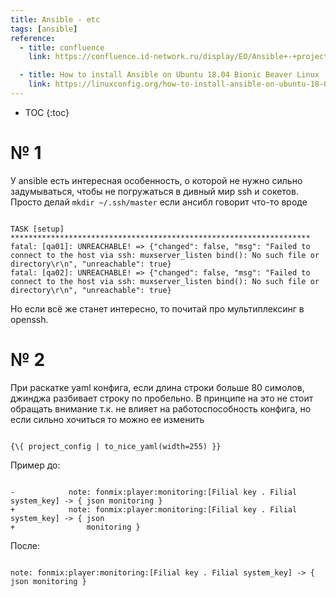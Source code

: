 ```yaml
---
title: Ansible - etc
tags: [ansible]
reference:
  - title: confluence
    link: https://confluence.id-network.ru/display/EO/Ansible+-+projects

  - title: How to install Ansible on Ubuntu 18.04 Bionic Beaver Linux
    link: https://linuxconfig.org/how-to-install-ansible-on-ubuntu-18-04-bionic-beaver-linux
---
```


* TOC
{:toc}

<!-- ------------------------------------------------------------- -->

# № 1

У ansible есть интересная особенность, о которой не нужно сильно задумываться, чтобы не погружаться в дивный мир ssh и сокетов. Просто делай ```mkdir ~/.ssh/master``` если ансибл говорит что-то вроде

<pre><code class="shell">
TASK [setup] *******************************************************************
fatal: [qa01]: UNREACHABLE! => {"changed": false, "msg": "Failed to connect to the host via ssh: muxserver_listen bind(): No such file or directory\r\n", "unreachable": true}
fatal: [qa02]: UNREACHABLE! => {"changed": false, "msg": "Failed to connect to the host via ssh: muxserver_listen bind(): No such file or directory\r\n", "unreachable": true}
</code></pre>

Но если всё же станет интересно, то почитай про мультиплексинг в openssh.

<!-- ------------------------------------------------------------- -->

# № 2

При раскатке yaml конфига, если длина строки больше 80 симолов, джинджа разбивает строку по пробельно. В принципе на это не стоит обращать внимание т.к. не влияет на работоспособность конфига, но если сильно хочиться то можно ее изменить
<pre><code class="yaml">
{\{ project_config | to_nice_yaml(width=255) }}
</code></pre>

Пример до:
<pre><code class="yaml">
-            note: fonmix:player:monitoring:[Filial key . Filial system_key] -> { json monitoring }
+            note: fonmix:player:monitoring:[Filial key . Filial system_key] -> { json
+                monitoring }
</code></pre>

После:
<pre><code class="yaml">
note: fonmix:player:monitoring:[Filial key . Filial system_key] -> { json monitoring }
</code></pre>